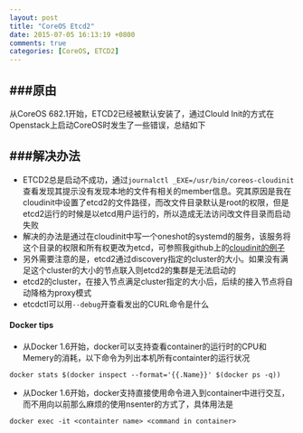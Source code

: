 ```yaml
---
layout: post
title: "CoreOS Etcd2"
date: 2015-07-05 16:13:19 +0800
comments: true
categories: [CoreOS, ETCD2]
---
```


###原由
---
从CoreOS 682.1开始，ETCD2已经被默认安装了，通过Clould Init的方式在Openstack上启动CoreOS时发生了一些错误，总结如下


###解决办法
---

- ETCD2总是启动不成功，通过`journalctl _EXE=/usr/bin/coreos-cloudinit`查看发现其提示没有发现本地的文件有相关的member信息。究其原因是我在cloudinit中设置了etcd2的文件路径，而改文件目录默认是root的权限，但是etcd2运行的时候是以etcd用户运行的，所以造成无法访问改文件目录而启动失败
- 解决的办法是通过在cloudinit中写一个oneshot的systemd的服务，该服务将这个目录的权限和所有权更改为etcd，可参照我github上的[cloudinit的例子](https://raw.githubusercontent.com/duffqiu/coreos-openstack/master/etcd2/cloud-config-front1.yaml)
- 另外需要注意的是，etcd2通过discovery指定的cluster的大小。如果没有满足这个cluster的大小的节点联入则etcd2的集群是无法启动的
- etcd2的cluster，在接入节点满足cluster指定的大小后，后续的接入节点将自动降格为proxy模式
- etcdctl可以用`--debug`开查看发出的CURL命令是什么


#### Docker tips

- 从Docker 1.6开始，docker可以支持查看container的运行时的CPU和Memery的消耗，以下命令为列出本机所有containter的运行状况

```
docker stats $(docker inspect --format='{{.Name}}' $(docker ps -q))
```

- 从Docker 1.6开始，docker支持直接使用命令进入到container中进行交互，而不用向以前那么麻烦的使用nsenter的方式了，具体用法是

```
docker exec -it <containter name> <command in container>
```
